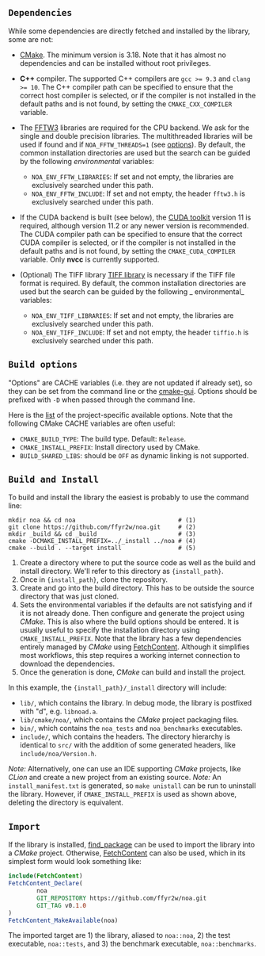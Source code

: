 ## `Dependencies`

While some dependencies are directly fetched and installed by the library, some are not:

- [CMake](https://cmake.org/download/). The minimum version is 3.18. Note that it has almost no dependencies and can 
  be installed without root
  privileges.

- __C++__ compiler. The supported C++ compilers are `gcc >= 9.3` and `clang >= 10`. The C++ compiler path can be
  specified to ensure that the correct host compiler is selected, or if the compiler is not installed in the default
  paths and is not found, by setting the `CMAKE_CXX_COMPILER` variable.

- The [FFTW3](http://fftw.org/) libraries are required for the CPU backend. We ask for the single and double precision
  libraries. The multithreaded libraries will be used if found and if `NOA_FFTW_THREADS=1` (see
  [options](../cmake/settings/ProjectOptions.cmake)). By default, the common installation directories are used but the
  search can be guided by the following _environmental_ variables:
    - `NOA_ENV_FFTW_LIBRARIES`: If set and not empty, the libraries are exclusively searched under this path.
    - `NOA_ENV_FFTW_INCLUDE`: If set and not empty, the header `fftw3.h` is exclusively searched under this path.

- If the CUDA backend is built (see below), the [CUDA toolkit](https://docs.nvidia.com/cuda/index.html) version 11 is
  required, although version 11.2 or any newer version is recommended. The CUDA compiler path can be specified to ensure
  that the correct CUDA compiler is selected, or if the compiler is not installed in the default paths and is not found,
  by setting the `CMAKE_CUDA_COMPILER` variable. Only __nvcc__ is currently supported.

- (Optional) The TIFF library [TIFF library](https://gitlab.com/libtiff/libtiff) is necessary if the TIFF file format is
  required. By default, the common installation directories are used but the search can be guided by the following _
  environmental_ variables:
    - `NOA_ENV_TIFF_LIBRARIES`: If set and not empty, the libraries are exclusively searched under this path.
    - `NOA_ENV_TIFF_INCLUDE`: If set and not empty, the header `tiffio.h` is exclusively searched under this path.

## `Build options`

"Options" are CACHE variables (i.e. they are not updated if already set), so they can be set from the
command line or the [cmake-gui](https://cmake.org/cmake/help/latest/manual/cmake-gui.1.html).
Options should be prefixed with `-D` when passed through the command line.

Here is the [list](../cmake/settings/ProjectOptions.cmake) of the project-specific available options. 
Note that the following CMake CACHE variables are often useful:
- `CMAKE_BUILD_TYPE`: The build type. Default: `Release`.
- `CMAKE_INSTALL_PREFIX`: Install directory used by CMake.
- `BUILD_SHARED_LIBS`: should be `OFF` as dynamic linking is not supported.

## `Build and Install`

To build and install the library the easiest is probably to use the command line:

```shell
mkdir noa && cd noa                             # (1)
git clone https://github.com/ffyr2w/noa.git     # (2)
mkdir _build && cd _build                       # (3)
cmake -DCMAKE_INSTALL_PREFIX=../_install ../noa # (4)
cmake --build . --target install                # (5)
```

1. Create a directory where to put the source code as well as the build and install directory. We'll refer to this
   directory as `{install_path}`.
2. Once in `{install_path}`, clone the repository.
3. Create and go into the build directory. This has to be outside the source directory that was just cloned.
4. Sets the environmental variables if the defaults are not satisfying and if it is not already done. Then configure and
   generate the project using _CMake_. This is also where the build options should be entered. It is usually useful to
   specify the installation directory using `CMAKE_INSTALL_PREFIX`. Note that the library has a few dependencies
   entirely managed by _CMake_ using
   [FetchContent](https://cmake.org/cmake/help/latest/module/FetchContent.html). Although it simplifies most workflows,
   this step requires a working internet connection to download the dependencies.
5. Once the generation is done, _CMake_ can build and install the project.

In this example, the `{install_path}/_install` directory will include:

- `lib/`, which contains the library. In debug mode, the library is postfixed with "d", e.g. `libnoad.a`.
- `lib/cmake/noa/`, which contains the _CMake_ project packaging files.
- `bin/`, which contains the `noa_tests` and `noa_benchmarks` executables.
- `include/`, which contains the headers. The directory hierarchy is identical to `src/` with the addition of some
  generated headers, like `include/noa/Version.h`.

_Note:_ Alternatively, one can use an IDE supporting _CMake_ projects, like _CLion_ and create a new project from an
existing source.
_Note:_ An `install_manifest.txt` is generated, so `make unistall` can be run to uninstall the library. However, if
`CMAKE_INSTALL_PREFIX` is used as shown above, deleting the directory is equivalent.

## `Import`

If the library is installed,
[find_package](https://cmake.org/cmake/help/latest/command/find_package.html?highlight=find_package)
can be used to import the library into a _CMake_ project. Otherwise,
[FetchContent](https://cmake.org/cmake/help/latest/module/FetchContent.html)
can also be used, which in its simplest form would look something like:

```cmake
include(FetchContent)
FetchContent_Declare(
        noa
        GIT_REPOSITORY https://github.com/ffyr2w/noa.git
        GIT_TAG v0.1.0
)
FetchContent_MakeAvailable(noa)
```

The imported target are 1) the library, aliased to `noa::noa`, 2) the test executable, `noa::tests`, and 3) the
benchmark executable, `noa::benchmarks`.
